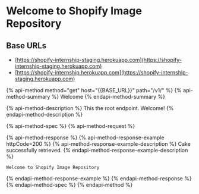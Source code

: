 # Welcome to Shopify Image Repository

## Base URLs

* [https://shopify-internship-staging.herokuapp.com](https://shopify-internship-staging.herokuapp.com)
* [https://shopify-internship.herokuapp.com](https://shopify-internship-staging.herokuapp.com)

{% api-method method="get" host="{{BASE\_URL}}" path="/v1/" %}
{% api-method-summary %}
Welcome
{% endapi-method-summary %}

{% api-method-description %}
This the root endpoint. Welcome! 
{% endapi-method-description %}

{% api-method-spec %}
{% api-method-request %}

{% api-method-response %}
{% api-method-response-example httpCode=200 %}
{% api-method-response-example-description %}
Cake successfully retrieved.
{% endapi-method-response-example-description %}

```
Welcome to Shopify Image Repository
```
{% endapi-method-response-example %}
{% endapi-method-response %}
{% endapi-method-spec %}
{% endapi-method %}



